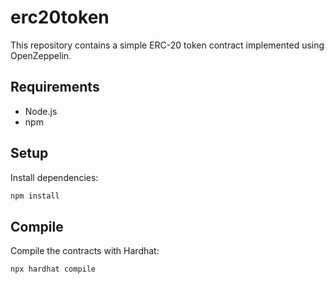 # erc20token

This repository contains a simple ERC-20 token contract implemented using OpenZeppelin.

## Requirements
- Node.js
- npm

## Setup
Install dependencies:
```bash
npm install
```

## Compile
Compile the contracts with Hardhat:
```bash
npx hardhat compile
```
